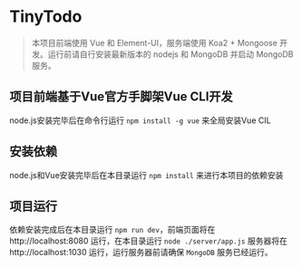 # TinyTodo

> 本项目前端使用 Vue 和 Element-UI，服务端使用 Koa2 + Mongoose 开发。运行前请自行安装最新版本的 nodejs 和 MongoDB 并启动 MongoDB服务。

## 项目前端基于Vue官方手脚架Vue CLI开发

node.js安装完毕后在命令行运行 `npm install -g vue` 来全局安装Vue CIL

## 安装依赖

node.js和Vue安装完毕后在本目录运行 `npm install` 来进行本项目的依赖安装

## 项目运行

依赖安装完成后在本目录运行 `npm run dev`，前端页面将在 http://localhost:8080 运行，在本目录运行 `node ./server/app.js` 服务器将在 http://localhost:1030 运行，运行服务器前请确保 `MongoDB` 服务已经运行。


